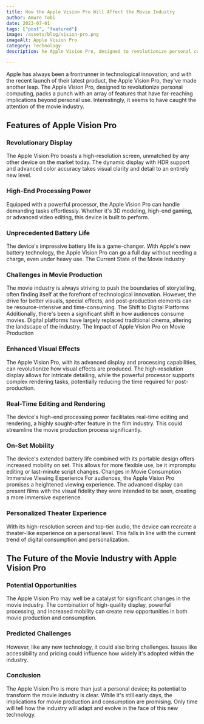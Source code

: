 ```yaml
---
title: How the Apple Vision Pro Will Affect the Movie Industry
author: Amure Tobi
date: 2023-07-01
tags: ["post", "featured"]
image: /assets/blog/vision-pro.png
imageAlt: Apple Vision Pro 
category: Technology
description: he Apple Vision Pro, designed to revolutionize personal computing, packs a punch with an array of features that have far-reaching implications beyond personal use. Interestingly, it seems to have caught the attention of the movie industry.

---
```


Apple has always been a frontrunner in technological innovation, and with the recent launch of their latest product, the Apple Vision Pro, they've made another leap. The Apple Vision Pro, designed to revolutionize personal computing, packs a punch with an array of features that have far-reaching implications beyond personal use. Interestingly, it seems to have caught the attention of the movie industry.

<h2>Features of Apple Vision Pro</h2>

<h3>Revolutionary Display</h3>


The Apple Vision Pro boasts a high-resolution screen, unmatched by any other device on the market today. The dynamic display with HDR support and advanced color accuracy takes visual clarity and detail to an entirely new level.


<h3>High-End Processing Power</h3>

Equipped with a powerful processor, the Apple Vision Pro can handle demanding tasks effortlessly. Whether it's 3D modeling, high-end gaming, or advanced video editing, this device is built to perform.


<h3>Unprecedented Battery Life</h3>


The device's impressive battery life is a game-changer. With Apple's new battery technology, the Apple Vision Pro can go a full day without needing a charge, even under heavy use.
The Current State of the Movie Industry

<h3>Challenges in Movie Production</h3>


The movie industry is always striving to push the boundaries of storytelling, often finding itself at the forefront of technological innovation. However, the drive for better visuals, special effects, and post-production elements can be resource-intensive and time-consuming.
The Shift to Digital Platforms
Additionally, there's been a significant shift in how audiences consume movies. Digital platforms have largely replaced traditional cinema, altering the landscape of the industry.
The Impact of Apple Vision Pro on Movie Production


<h3>Enhanced Visual Effects</h3>


The Apple Vision Pro, with its advanced display and processing capabilities, can revolutionize how visual effects are produced. The high-resolution display allows for intricate detailing, while the powerful processor supports complex rendering tasks, potentially reducing the time required for post-production.

<h3>Real-Time Editing and Rendering</h3>

The device's high-end processing power facilitates real-time editing and rendering, a highly sought-after feature in the film industry. This could streamline the movie production process significantly.


<h3>On-Set Mobility</h3>


The device's extended battery life combined with its portable design offers increased mobility on set. This allows for more flexible use, be it impromptu editing or last-minute script changes.
Changes in Movie Consumption
Immersive Viewing Experience
For audiences, the Apple Vision Pro promises a heightened viewing experience. The advanced display can present films with the visual fidelity they were intended to be seen, creating a more immersive experience.


<h3>Personalized Theater Experience</h3>



With its high-resolution screen and top-tier audio, the device can recreate a theater-like experience on a personal level. This falls in line with the current trend of digital consumption and personalization.


<h2>The Future of the Movie Industry with Apple Vision Pro</h2>


<h3>Potential Opportunities</h3>


The Apple Vision Pro may well be a catalyst for significant changes in the movie industry. The combination of high-quality display, powerful processing, and increased mobility can create new opportunities in both movie production and consumption.


<h3>Predicted Challenges</h3>


However, like any new technology, it could also bring challenges. Issues like accessibility and pricing could influence how widely it's adopted within the industry.


<h3>Conclusion</h3>


The Apple Vision Pro is more than just a personal device; its potential to transform the movie industry is clear. While it's still early days, the implications for movie production and consumption are promising. Only time will tell how the industry will adapt and evolve in the face of this new technology.


